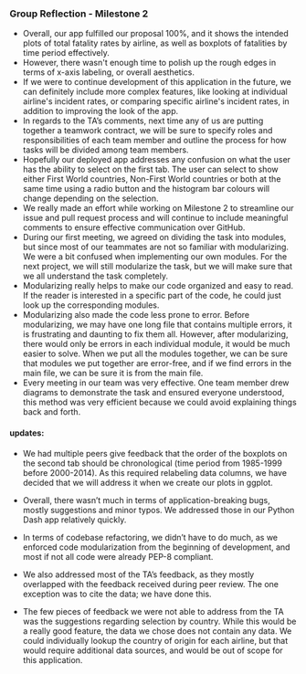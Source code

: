 ### Group Reflection - Milestone 2

- Overall, our app fulfilled our proposal 100%, and it shows the intended plots of total fatality rates by airline, as well as boxplots of fatalities by time period effectively.
- However, there wasn't enough time to polish up the rough edges in terms of x-axis labeling, or overall aesthetics.
- If we were to continue development of this application in the future, we can definitely include more complex features, like looking at individual airline's incident rates, or comparing specific airline's incident rates, in addition to improving the look of the app.
- In regards to the TA’s comments, next time any of us are putting together a teamwork contract, we will be sure to specify roles and responsibilities of each team member and outline the process for how tasks will be divided among team members.
- Hopefully our deployed app addresses any confusion on what the user has the ability to select on the first tab. The user can select to show either First World countries, Non-First World countries or both at the same time using a radio button and the histogram bar colours will change depending on the selection.
- We really made an effort while working on Milestone 2 to streamline our issue and pull request process and will continue to include meaningful comments to ensure effective communication over GitHub.
- During our first meeting, we agreed on dividing the task into modules, but since most of our teammates are not so familiar with modularizing. We were a bit confused when implementing our own modules. For the next project, we will still modularize the task, but we will make sure that we all understand the task completely.
- Modularizing really helps to make our code organized and easy to read. If the reader is interested in a specific part of the code, he could just look up the corresponding modules.
- Modularizing also made the code less prone to error. Before modularizing, we may have one long file that contains multiple errors, it is frustrating and daunting to fix them all. However, after modularizing, there would only be errors in each individual module, it would be much easier to solve. When we put all the modules together, we can be sure that modules we put together are error-free, and if we find errors in the main file, we can be sure it is from the main file.
- Every meeting in our team was very effective. One team member drew diagrams to demonstrate the task and ensured everyone understood, this method was very efficient because we could avoid explaining things back and forth.

#### updates:

- We had multiple peers give feedback that the order of the boxplots on the second tab should be chronological (time period from 1985-1999 before 2000-2014). As this required relabeling data columns, we have decided that we will address it when we create our plots in ggplot.

- Overall, there wasn’t much in terms of application-breaking bugs, mostly suggestions and minor typos. We addressed those in our Python Dash app relatively quickly.

- In terms of codebase refactoring, we didn’t have to do much, as we enforced code modularization from the beginning of development, and most if not all code were already PEP-8 compliant.

- We also addressed most of the TA’s feedback, as they mostly overlapped with the feedback received during peer review. The one exception was to cite the data; we have done this.

- The few pieces of feedback we were not able to address from the TA was the suggestions regarding selection by country. While this would be a really good feature, the data we chose does not contain any data. We could individually lookup the country of origin for each airline, but that would require additional data sources, and would be out of scope for this application.

